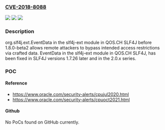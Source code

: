 ### [CVE-2018-8088](https://cve.mitre.org/cgi-bin/cvename.cgi?name=CVE-2018-8088)
![](https://img.shields.io/static/v1?label=Product&message=n%2Fa&color=blue)
![](https://img.shields.io/static/v1?label=Version&message=n%2Fa&color=blue)
![](https://img.shields.io/static/v1?label=Vulnerability&message=n%2Fa&color=brighgreen)

### Description

org.slf4j.ext.EventData in the slf4j-ext module in QOS.CH SLF4J before 1.8.0-beta2 allows remote attackers to bypass intended access restrictions via crafted data. EventData in the slf4j-ext module in QOS.CH SLF4J, has been fixed in SLF4J versions 1.7.26 later and in the 2.0.x series.

### POC

#### Reference
- https://www.oracle.com/security-alerts/cpujul2020.html
- https://www.oracle.com/security-alerts/cpuoct2021.html

#### Github
No PoCs found on GitHub currently.

